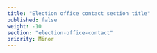 ```yaml
---
title: "Election office contact section title"
published: false
weight: -10
section: "election-office-contact"
priority: Minor
---
```


